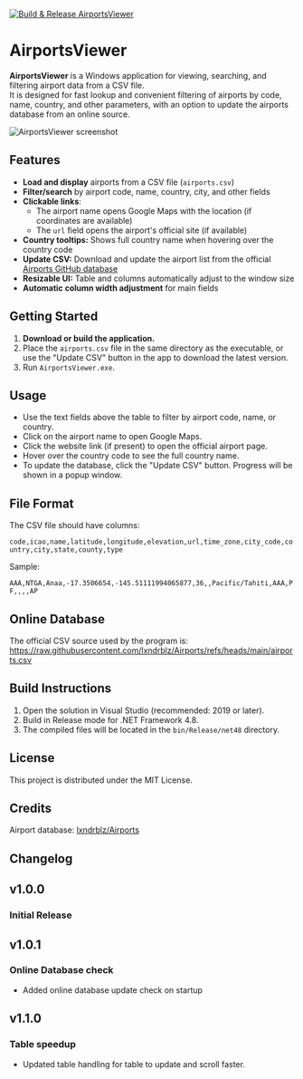 [![Build & Release AirportsViewer ](https://github.com/Weegley/AirportsViewer/actions/workflows/BuildAndReleaseAirportsViewer.yml/badge.svg)](https://github.com/Weegley/AirportsViewer/actions/workflows/BuildAndReleaseAirportsViewer.yml)
# AirportsViewer

**AirportsViewer** is a Windows application for viewing, searching, and filtering airport data from a CSV file.  
It is designed for fast lookup and convenient filtering of airports by code, name, country, and other parameters, with an option to update the airports database from an online source.

![AirportsViewer screenshot](https://github.com/user-attachments/assets/2ae99f3e-2d02-43a7-80fd-7a3e9ac8e51b)


## Features

- **Load and display** airports from a CSV file (`airports.csv`)
- **Filter/search** by airport code, name, country, city, and other fields
- **Clickable links**:
  - The airport name opens Google Maps with the location (if coordinates are available)
  - The `url` field opens the airport's official site (if available)
- **Country tooltips:** Shows full country name when hovering over the country code
- **Update CSV:** Download and update the airport list from the official [Airports GitHub database](https://github.com/lxndrblz/Airports)
- **Resizable UI:** Table and columns automatically adjust to the window size
- **Automatic column width adjustment** for main fields

## Getting Started

1. **Download or build the application.**
2. Place the `airports.csv` file in the same directory as the executable, or use the "Update CSV" button in the app to download the latest version.
3. Run `AirportsViewer.exe`.

## Usage

- Use the text fields above the table to filter by airport code, name, or country.
- Click on the airport name to open Google Maps.
- Click the website link (if present) to open the official airport page.
- Hover over the country code to see the full country name.
- To update the database, click the "Update CSV" button. Progress will be shown in a popup window.

## File Format

The CSV file should have columns:

```code,icao,name,latitude,longitude,elevation,url,time_zone,city_code,country,city,state,county,type```

Sample:

```AAA,NTGA,Anaa,-17.3506654,-145.51111994065877,36,,Pacific/Tahiti,AAA,PF,,,,AP```


## Online Database

The official CSV source used by the program is:  
https://raw.githubusercontent.com/lxndrblz/Airports/refs/heads/main/airports.csv

## Build Instructions

1. Open the solution in Visual Studio (recommended: 2019 or later).
2. Build in Release mode for .NET Framework 4.8.
3. The compiled files will be located in the `bin/Release/net48` directory.

## License

This project is distributed under the MIT License.

## Credits

Airport database: [lxndrblz/Airports](https://github.com/lxndrblz/Airports)



## Changelog

## v1.0.0
### Initial Release

## v1.0.1
### Online Database check
- Added online database update check on startup

## v1.1.0
### Table speedup
- Updated table handling for table to update and scroll faster.
